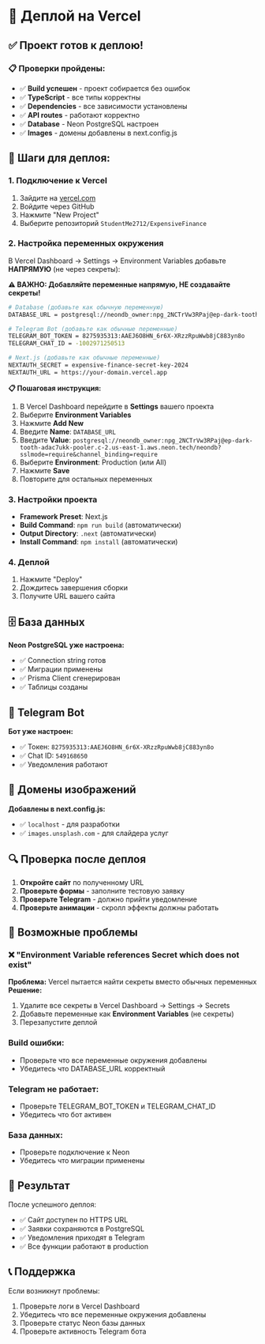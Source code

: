 # 🚀 Деплой на Vercel

## ✅ Проект готов к деплою!

### 📋 Проверки пройдены:
- ✅ **Build успешен** - проект собирается без ошибок
- ✅ **TypeScript** - все типы корректны
- ✅ **Dependencies** - все зависимости установлены
- ✅ **API routes** - работают корректно
- ✅ **Database** - Neon PostgreSQL настроен
- ✅ **Images** - домены добавлены в next.config.js

## 🔧 Шаги для деплоя:

### 1. Подключение к Vercel
1. Зайдите на [vercel.com](https://vercel.com)
2. Войдите через GitHub
3. Нажмите "New Project"
4. Выберите репозиторий `StudentMe2712/ExpensiveFinance`

### 2. Настройка переменных окружения
В Vercel Dashboard → Settings → Environment Variables добавьте **НАПРЯМУЮ** (не через секреты):

**⚠️ ВАЖНО: Добавляйте переменные напрямую, НЕ создавайте секреты!**

```bash
# Database (добавьте как обычную переменную)
DATABASE_URL = postgresql://neondb_owner:npg_2NCTrVw3RPaj@ep-dark-tooth-adac7ukk-pooler.c-2.us-east-1.aws.neon.tech/neondb?sslmode=require&channel_binding=require

# Telegram Bot (добавьте как обычные переменные)
TELEGRAM_BOT_TOKEN = 8275935313:AAEJ6O8HN_6r6X-XRzzRpuWwb8jC883yn8o
TELEGRAM_CHAT_ID = -1002971250513

# Next.js (добавьте как обычные переменные)
NEXTAUTH_SECRET = expensive-finance-secret-key-2024
NEXTAUTH_URL = https://your-domain.vercel.app
```

**📋 Пошаговая инструкция:**
1. В Vercel Dashboard перейдите в **Settings** вашего проекта
2. Выберите **Environment Variables**
3. Нажмите **Add New**
4. Введите **Name**: `DATABASE_URL`
5. Введите **Value**: `postgresql://neondb_owner:npg_2NCTrVw3RPaj@ep-dark-tooth-adac7ukk-pooler.c-2.us-east-1.aws.neon.tech/neondb?sslmode=require&channel_binding=require`
6. Выберите **Environment**: Production (или All)
7. Нажмите **Save**
8. Повторите для остальных переменных

### 3. Настройки проекта
- **Framework Preset**: Next.js
- **Build Command**: `npm run build` (автоматически)
- **Output Directory**: `.next` (автоматически)
- **Install Command**: `npm install` (автоматически)

### 4. Деплой
1. Нажмите "Deploy"
2. Дождитесь завершения сборки
3. Получите URL вашего сайта

## 🗄️ База данных

**Neon PostgreSQL уже настроена:**
- ✅ Connection string готов
- ✅ Миграции применены
- ✅ Prisma Client сгенерирован
- ✅ Таблицы созданы

## 🤖 Telegram Bot

**Бот уже настроен:**
- ✅ Токен: `8275935313:AAEJ6O8HN_6r6X-XRzzRpuWwb8jC883yn8o`
- ✅ Chat ID: `549168650`
- ✅ Уведомления работают

## 📱 Домены изображений

**Добавлены в next.config.js:**
- ✅ `localhost` - для разработки
- ✅ `images.unsplash.com` - для слайдера услуг

## 🔍 Проверка после деплоя

1. **Откройте сайт** по полученному URL
2. **Проверьте формы** - заполните тестовую заявку
3. **Проверьте Telegram** - должно прийти уведомление
4. **Проверьте анимации** - скролл эффекты должны работать

## 🚨 Возможные проблемы

### ❌ "Environment Variable references Secret which does not exist"
**Проблема:** Vercel пытается найти секреты вместо обычных переменных
**Решение:** 
1. Удалите все секреты в Vercel Dashboard → Settings → Secrets
2. Добавьте переменные как **Environment Variables** (не секреты)
3. Перезапустите деплой

### Build ошибки:
- Проверьте что все переменные окружения добавлены
- Убедитесь что DATABASE_URL корректный

### Telegram не работает:
- Проверьте TELEGRAM_BOT_TOKEN и TELEGRAM_CHAT_ID
- Убедитесь что бот активен

### База данных:
- Проверьте подключение к Neon
- Убедитесь что миграции применены

## 🎯 Результат

После успешного деплоя:
- ✅ Сайт доступен по HTTPS URL
- ✅ Заявки сохраняются в PostgreSQL
- ✅ Уведомления приходят в Telegram
- ✅ Все функции работают в production

## 📞 Поддержка

Если возникнут проблемы:
1. Проверьте логи в Vercel Dashboard
2. Убедитесь что все переменные окружения добавлены
3. Проверьте статус Neon базы данных
4. Проверьте активность Telegram бота
